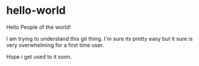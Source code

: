 # hello-world

Hello People of the world!

I am trying to understand this git thing. I'm sure its pretty easy but it sure is very overwhelming for a first time user.

Hope i get used to it soon.
